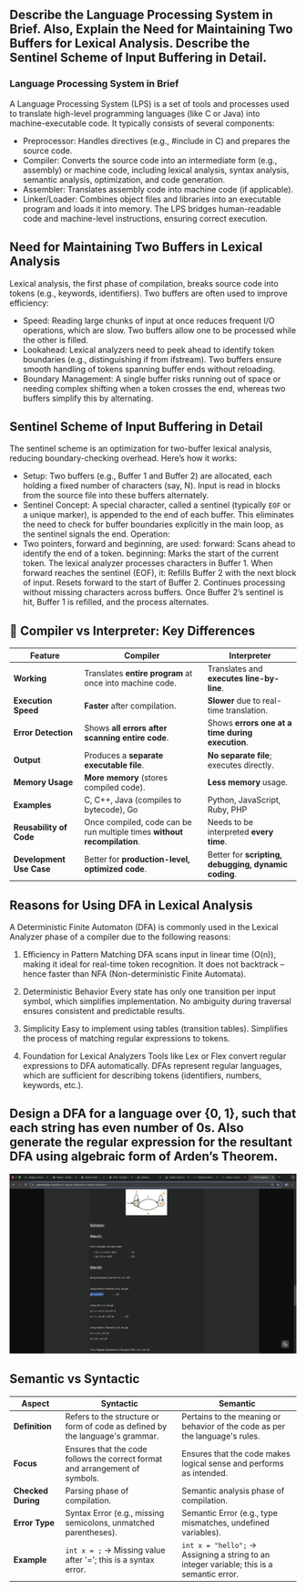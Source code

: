 ## Describe the Language Processing System in Brief. Also, Explain the Need for Maintaining Two Buffers for Lexical Analysis. Describe the Sentinel Scheme of Input Buffering in Detail.
### Language Processing System in Brief
A Language Processing System (LPS) is a set of tools and processes used to translate high-level programming languages (like C or Java) into machine-executable code. It typically consists of several components:

- Preprocessor: Handles directives (e.g., #include in C) and prepares the source code.
- Compiler: Converts the source code into an intermediate form (e.g., assembly) or machine code, including lexical analysis, syntax analysis, semantic analysis, optimization, and code generation.
- Assembler: Translates assembly code into machine code (if applicable).
- Linker/Loader: Combines object files and libraries into an executable program and loads it into memory.
The LPS bridges human-readable code and machine-level instructions, ensuring correct execution.

## Need for Maintaining Two Buffers in Lexical Analysis
Lexical analysis, the first phase of compilation, breaks source code into tokens (e.g., keywords, identifiers). Two buffers are often used to improve efficiency:

- Speed: Reading large chunks of input at once reduces frequent I/O operations, which are slow. Two buffers allow one to be processed while the other is filled.
- Lookahead: Lexical analyzers need to peek ahead to identify token boundaries (e.g., distinguishing if from ifstream). Two buffers ensure smooth handling of tokens spanning buffer ends without reloading.
- Boundary Management: A single buffer risks running out of space or needing complex shifting when a token crosses the end, whereas two buffers simplify this by alternating.

## Sentinel Scheme of Input Buffering in Detail
The sentinel scheme is an optimization for two-buffer lexical analysis, reducing boundary-checking overhead. Here’s how it works:

- Setup:
Two buffers (e.g., Buffer 1 and Buffer 2) are allocated, each holding a fixed number of characters (say, N).
Input is read in blocks from the source file into these buffers alternately.
- Sentinel Concept:
A special character, called a sentinel (typically `EOF` or a unique marker), is appended to the end of each buffer.
This eliminates the need to check for buffer boundaries explicitly in the main loop, as the sentinel signals the end.
Operation:
- Two pointers, forward and beginning, are used:
forward: Scans ahead to identify the end of a token.
beginning: Marks the start of the current token.
The lexical analyzer processes characters in Buffer 1. When forward reaches the sentinel (EOF), it:
Refills Buffer 2 with the next block of input.
Resets forward to the start of Buffer 2.
Continues processing without missing characters across buffers.
Once Buffer 2’s sentinel is hit, Buffer 1 is refilled, and the process alternates.


## 🔷 Compiler vs Interpreter: Key Differences

| Feature                  | **Compiler**                                                             | **Interpreter**                                      |
| ------------------------ | ------------------------------------------------------------------------ | ---------------------------------------------------- |
| **Working**              | Translates **entire program** at once into machine code.                 | Translates and **executes line-by-line**.            |
| **Execution Speed**      | **Faster** after compilation.                                            | **Slower** due to real-time translation.             |
| **Error Detection**      | Shows **all errors after scanning entire code**.                         | Shows **errors one at a time during execution**.     |
| **Output**               | Produces a **separate executable file**.                                 | **No separate file**; executes directly.             |
| **Memory Usage**         | **More memory** (stores compiled code).                                  | **Less memory** usage.                               |
| **Examples**             | C, C++, Java (compiles to bytecode), Go                                  | Python, JavaScript, Ruby, PHP                        |
| **Reusability of Code**  | Once compiled, code can be run multiple times **without recompilation**. | Needs to be interpreted **every time**.              |
| **Development Use Case** | Better for **production-level, optimized code**.                         | Better for **scripting, debugging, dynamic coding**. |


## Reasons for Using DFA in Lexical Analysis
A Deterministic Finite Automaton (DFA) is commonly used in the Lexical Analyzer phase of a compiler due to the following reasons:

1. Efficiency in Pattern Matching
DFA scans input in linear time (O(n)), making it ideal for real-time token recognition.
It does not backtrack – hence faster than NFA (Non-deterministic Finite Automata).

2. Deterministic Behavior
Every state has only one transition per input symbol, which simplifies implementation.
No ambiguity during traversal ensures consistent and predictable results.

3. Simplicity
Easy to implement using tables (transition tables).
Simplifies the process of matching regular expressions to tokens.

4. Foundation for Lexical Analyzers
Tools like Lex or Flex convert regular expressions to DFA automatically.
DFAs represent regular languages, which are sufficient for describing tokens (identifiers, numbers, keywords, etc.).


## Design a DFA for a language over {0, 1}, such that each string has even number of 0s. Also generate the regular expression for the resultant DFA using algebraic form of Arden’s Theorem.
![alt text](image-2.png)

## Semantic vs Syntactic
| Aspect             | **Syntactic**                                                                 | **Semantic**                                                                             |
| ------------------ | ----------------------------------------------------------------------------- | -----------------------------------------------------------------------------------------|
| **Definition**     | Refers to the structure or form of code as defined by the language's grammar. | Pertains to the meaning or behavior of the code as per the language's rules.             |
| **Focus**          | Ensures that the code follows the correct format and arrangement of symbols.  | Ensures that the code makes logical sense and performs as intended.                      |
| **Checked During** | Parsing phase of compilation.                                                 | Semantic analysis phase of compilation.                                                  |
| **Error Type**     | Syntax Error (e.g., missing semicolons, unmatched parentheses).               | Semantic Error (e.g., type mismatches, undefined variables).                             |
| **Example**        | `int x = ;` → Missing value after '='; this is a syntax error.                | `int x = "hello";` → Assigning a string to an integer variable; this is a semantic error.|

